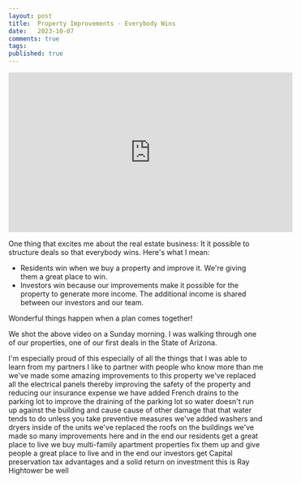 ```yaml
---
layout: post
title:  Property Improvements - Everybody Wins
date:   2023-10-07
comments: true
tags: 
published: true
---
```

<div class="video-container">
<iframe width="560" height="315" src="https://www.youtube.com/embed/HM4nEoKzNxA?si=Dmmi9nhnbpmsl1PN" title="YouTube video player" frameborder="0" allow="accelerometer; autoplay; clipboard-write; encrypted-media; gyroscope; picture-in-picture; web-share" allowfullscreen></iframe>
</div>

One thing that excites me about the real estate business: It it possible to structure deals so that everybody wins. Here's what I mean:

* Residents win when we buy a property and improve it. We're giving them a great place to win.
* Investors win because our improvements make it possible for the property to generate more income. The additional income is shared between our investors and our team.

Wonderful things happen when a plan comes together!

<!--more-->

We shot the above video on a Sunday morning. I was walking through one of our properties, one of our first deals in the State of Arizona.

I'm especially proud of this especially of all the things that I was able to learn from my partners I like to partner with people who know more than me we've made some amazing improvements to this property we've replaced all the electrical panels thereby improving the safety of the property and reducing our insurance expense we have added French drains to the parking lot to improve the draining of the parking lot so water doesn't run up against the building and cause cause of other damage that that water tends to do unless you take preventive measures we've added washers and dryers inside of the units we've replaced the roofs on the buildings we've made so many improvements here and in the end our residents get a great place to live we buy multi-family apartment properties fix them up and give people a great place to live and in the end our investors get Capital preservation tax advantages and a solid return on investment this is Ray Hightower be well
 
